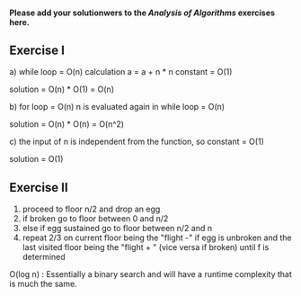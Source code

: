 #### Please add your solutionwers to the ***Analysis of  Algorithms*** exercises here.

## Exercise I

a)
while loop = O(n)
calculation a = a + n * n constant = O(1)

solution = O(n) * O(1) = O(n)

b)
for loop = O(n)
n is evaluated again in while loop = O(n)

solution = O(n) * O(n) = O(n^2)

c)
the input of n is independent from the function, so constant = O(1)

solution = O(1)

## Exercise II
1. proceed to floor n/2 and drop an egg
2. if broken go to floor between 0 and n/2
3. else if egg sustained go to floor between n/2 and n
4. repeat 2/3 on current floor being the "flight -" if egg is unbroken and the last visited floor being the "flight + " (vice versa if broken) until f is determined

O(log n) : Essentially a binary search and will have a runtime complexity that is much the same.